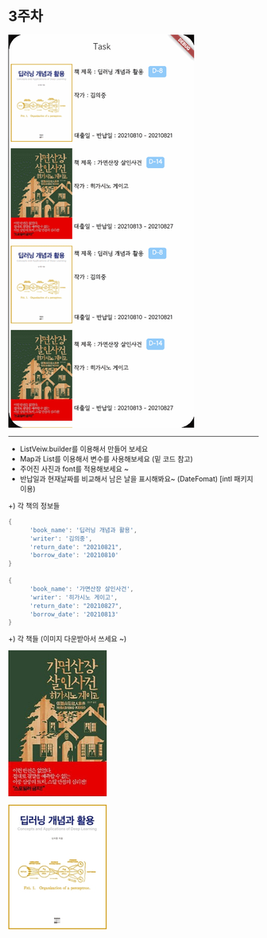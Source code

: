 # 3주차

![3%E1%84%8C%E1%85%AE%E1%84%8E%E1%85%A1%20c2ddc604661344348aa10385b7653b03/GIF.gif](3%E1%84%8C%E1%85%AE%E1%84%8E%E1%85%A1%20c2ddc604661344348aa10385b7653b03/GIF.gif)

---

- ListVeiw.builder를 이용해서 만들어 보세요
- Map과 List를 이용해서 변수를 사용해보세요 (밑 코드 참고)
- 주어진 사진과 font를 적용해보세요 ~
- 반납일과 현재날짜를 비교해서 남은 날을 표시해봐요~ (DateFomat) [intl 패키지 이용)

+) 각 책의 정보들

```dart
{
      'book_name': '딥러닝 개념과 활용',
      'writer': '김의중',
      'return_date': "20210821",
      'borrow_date': '20210810'
}

{
      'book_name': '가면산장 살인사건',
      'writer': '히가시노 게이고',
      'return_date': "20210827",
      'borrow_date': '20210813'
}
```

+) 각 책들 (이미지 다운받아서 쓰세요 ~)

![3%E1%84%8C%E1%85%AE%E1%84%8E%E1%85%A1%20c2ddc604661344348aa10385b7653b03/book2.png](3%E1%84%8C%E1%85%AE%E1%84%8E%E1%85%A1%20c2ddc604661344348aa10385b7653b03/book2.png)

![3%E1%84%8C%E1%85%AE%E1%84%8E%E1%85%A1%20c2ddc604661344348aa10385b7653b03/book0.png](3%E1%84%8C%E1%85%AE%E1%84%8E%E1%85%A1%20c2ddc604661344348aa10385b7653b03/book0.png)